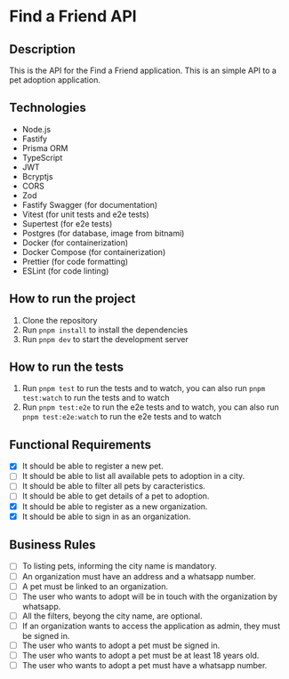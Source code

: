 # Find a Friend API

## Description

This is the API for the Find a Friend application. This is an simple API to a pet adoption application.

## Technologies

- Node.js
- Fastify
- Prisma ORM
- TypeScript
- JWT
- Bcryptjs
- CORS
- Zod
- Fastify Swagger (for documentation)
- Vitest (for unit tests and e2e tests)
- Supertest (for e2e tests)
- Postgres (for database, image from bitnami)
- Docker (for containerization)
- Docker Compose (for containerization)
- Prettier (for code formatting)
- ESLint (for code linting)

## How to run the project

1. Clone the repository
2. Run `pnpm install` to install the dependencies
3. Run `pnpm dev` to start the development server

## How to run the tests

1. Run `pnpm test` to run the tests and to watch, you can also run `pnpm test:watch` to run the tests and to watch
2. Run `pnpm test:e2e` to run the e2e tests and to watch, you can also run `pnpm test:e2e:watch` to run the e2e tests and to watch

## Functional Requirements

- [x] It should be able to register a new pet.
- [ ] It should be able to list all available pets to adoption in a city.
- [ ] It should be able to filter all pets by caracteristics.
- [ ] It should be able to get details of a pet to adoption.
- [x] It should be able to register as a new organization.
- [x] It should be able to sign in as an organization.

## Business Rules

- [ ] To listing pets, informing the city name is mandatory.
- [ ] An organization must have an address and a whatsapp number.
- [ ] A pet must be linked to an organization.
- [ ] The user who wants to adopt will be in touch with the organization by whatsapp.
- [ ] All the filters, beyong the city name, are optional.
- [ ] If an organization wants to access the application as admin, they must be signed in.
- [ ] The user who wants to adopt a pet must be signed in.
- [ ] The user who wants to adopt a pet must be at least 18 years old.
- [ ] The user who wants to adopt a pet must have a whatsapp number.
